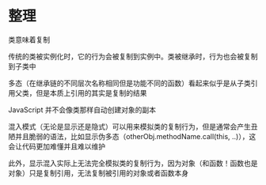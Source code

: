 # 整理

类意味着复制

传统的类被实例化时，它的行为会被复制到实例中。类被继承时，行为也会被复制到子类中

多态（在继承链的不同层次名称相同但是功能不同的函数）看起来似乎是从子类引用父类，但是本质上引用的其实是复制的结果

JavaScript 并不会像类那样自动创建对象的副本

混入模式（无论是显示还是隐式）可以用来模拟类的复制行为，但是通常会产生丑陋并且脆弱的语法，比如显示伪多态（otherObj.methodName.call(this, ..)），这会让代码更加难懂并且难以维护

此外，显示混入实际上无法完全模拟类的复制行为，因为对象（和函数！函数也是对象）只是复制引用，无法复制被引用的对象或者函数本身
